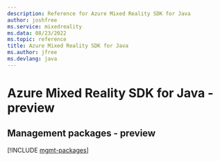```yaml
---
description: Reference for Azure Mixed Reality SDK for Java
author: joshfree
ms.service: mixedreality
ms.data: 08/23/2022
ms.topic: reference
title: Azure Mixed Reality SDK for Java
ms.author: jfree
ms.devlang: java
---
```

# Azure Mixed Reality SDK for Java - preview

## Management packages - preview
[!INCLUDE [mgmt-packages](mixed-reality-mgmt-index.md)]